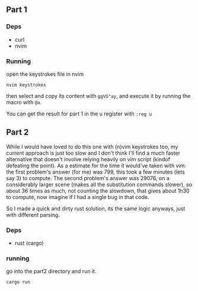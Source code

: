 ## Part 1

### Deps

- curl
- nvim

### Running

open the keystrokes file in nvim
```
nvim keystrokes
```

then select and copy its content with `ggVG"ay`, and execute it by running the macro with `@a`.

You can get the result for part 1 in the u register with `:reg u`

## Part 2

While I would have loved to do this one with (n)vim keystrokes too, my current approach is just too slow and I don't think I'll find a much faster alternative that doesn't involve relying heavily on vim script (kindof defeating the point). As a estimate for the time it would've taken with vim: the first problem's answer (for me) was 799, this took a few minutes (lets say 3) to compute. The second problem's answer was 29076, on a considerably larger scene (makes all the substitution commands slower), so about 36 times as much, not counting the slowdown, that gives about 1h30 to compute, now imagine if I had a single bug in that code.

So I made a quick and dirty rust solution, its the same logic anyways, just with different parsing.

### Deps

- rust (cargo)

### running
 
go into the part2 directory and run it.

```
cargo run
```

